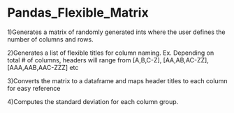 # Pandas_Flexible_Matrix


1)Generates a matrix of randomly generated ints where the user defines the number of columns and rows.
 
2)Generates a list of flexible titles for column naming. Ex. Depending on total # of columns, headers will 
range from [A,B,C-Z], [AA,AB,AC-ZZ], [AAA,AAB,AAC-ZZZ] etc

3)Converts the matrix to a dataframe and maps header titles to each column for easy reference

4)Computes the standard deviation for each column group. 
